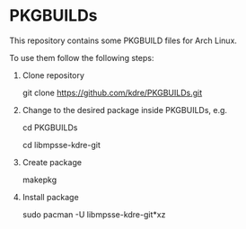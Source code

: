 # PKGBUILDs

This repository contains some PKGBUILD files for Arch Linux.

To use them follow the following steps:

1. Clone repository

	git clone https://github.com/kdre/PKGBUILDs.git

2. Change to the desired package inside PKGBUILDs, e.g.

	cd PKGBUILDs

	cd libmpsse-kdre-git

3. Create package

	makepkg

4. Install package

	sudo pacman -U libmpsse-kdre-git*xz
